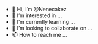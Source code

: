 - 👋 Hi, I’m @Nenecakez
- 👀 I’m interested in ...
- 🌱 I’m currently learning ...
- 💞️ I’m looking to collaborate on ...
- 📫 How to reach me ...

<!---
Nenecakez/Nenecakez is a ✨ special ✨ repository because its `README.md` (this file) appears on your GitHub profile.
You can click the Preview link to take a look at your changes.
--->
